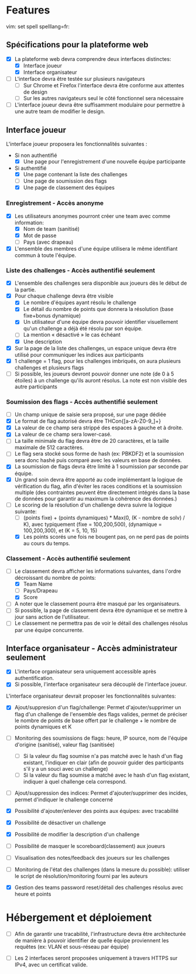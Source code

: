 # Features

vim: set spell spelllang=fr:

## Spécifications pour la plateforme web
- [x] La plateforme web devra comprendre deux interfaces distinctes:
  - [x] Interface joueur
  - [x] Interface organisateur
- [ ] L'interface devra être testée sur plusieurs navigateurs
  - [ ] Sur Chrome et Firefox l'interface devra être conforme aux attentes de design
  - [ ] Sur les autres navigateurs seul le côté fonctionnel sera nécessaire
- [ ] L'interface joueur devra être suffisamment modulaire pour permettre à une autre team de modifier le design.

## Interface joueur
L'interface joueur proposera les fonctionnalités suivantes :
- Si non authentifié
  - [x] Une page pour l'enregistrement d'une nouvelle équipe participante
- Si authentifié
  - [x] Une page contenant la liste des challenges
  - [ ] Une page de soumission des flags
  - [x] Une page de classement des équipes

### Enregistrement - Accès anonyme
- [x] Les utilisateurs anonymes pourront créer une team avec comme information:
  - [x] Nom de team (sanitisé)
  - [x] Mot de passe
  - [ ] Pays (avec drapeau)
- [x] L'ensemble des membres d'une équipe utilisera le même identifiant commun à toute l'équipe.

### Liste des challenges - Accès authentifié seulement
- [x] L'ensemble des challenges sera disponible aux joueurs dès le début de la partie.
- [x] Pour chaque challenge devra être visible
  - [x] Le nombre d'équipes ayant résolu le challenge
  - [x] Le détail du nombre de points que donnera la résolution (base fixe+bonus dynamique)
  - [x] Un utilisateur d'une équipe devra pouvoir identifier visuellement qu'un challenge a déjà été résolu par son équipe.
  - [ ] La mention « désactivé » le cas échéant
  - [x] Une description
- [x] Sur la page de la liste des challenges, un espace unique devra être utilisé pour communiquer les indices aux participants
- [x] 1 challenge = 1 flag, pour les challenges imbriqués, on aura plusieurs challenges et plusieurs flags
- [ ] Si possible, les joueurs devront pouvoir donner une note (de 0 à 5 étoiles) à un challenge qu'ils auront résolus. La note est non visible des autre participants

### Soumission des flags - Accès authentifié seulement
- [ ] Un champ unique de saisie sera proposé, sur une page dédiée
- [x] Le format de flag autorisé devra être THCon{[a-zA-Z0-9_]+}
- [x] La valeur de ce champ sera strippé des espaces à gauche et à droite.
- [x] La valeur de ce champ sera lower-casé.
- [ ] La taille minimale du flag devra être de 20 caractères, et la taille maximale de 512 caractères.
- [ ] Le flag sera stocké sous forme de hash (ex: PBKDF2) et la soumission sera donc hashé puis comparé avec les valeurs en base de données.
- [x] La soumission de flags devra être limité à 1 soumission par seconde par équipe.
- [x] Un grand soin devra être apporté au code implémentant la logique de vérification du flag, afin d'éviter les races conditions et la soumission multiple (des contraintes peuvent être directement intégrés dans la base de données pour garantir au maximum la cohérence des données.)
- [ ] Le scoring de la résolution d'un challenge devra suivre la logique suivante:
  - [ ] (points fixe) + (points dynamiques) * Max(0, (K - nombre de solv) / K), avec typiquement (fixe = 100,200,500), (dynamique = 100,200,300), et (K = 5, 10, 15)
  - [x] Les points scorés une fois ne bougent pas, on ne perd pas de points au cours du temps.

### Classement - Accès authentifié seulement
- [ ] Le classement devra afficher les informations suivantes, dans l'ordre décroissant du nombre de points:
  - [x] Team Name
  - [ ] Pays/Drapeau
  - [x] Score
- [ ] A noter que le classement pourra être masqué par les organisateurs.
- [ ] Si possible, la page de classement devra être dynamique et se mettre à jour sans action de l'utilisateur.
- [ ] Le classement ne permettra pas de voir le détail des challenges résolus par une équipe concurrente.

## Interface organisateur - Accès administrateur seulement
- [x] L'interface organisateur sera uniquement accessible après authentification.
- [x] Si possible, l'interface organisateur sera découplé de l'interface joueur.

L'interface organisateur devrait proposer les fonctionnalités suivantes:
- [x] Ajout/suppresion d'un flag/challenge: Permet d'ajouter/supprimer un flag d'un challenge de l'ensemble des flags valides, permet de préciser le nombre de points de base offert par le challenge + le nombre de points dynamiques et K
- [ ] Monitoring des soumissions de flags: heure, IP source, nom de l'équipe d'origine (sanitisé), valeur flag (sanitisée)
  - [ ] Si la valeur du flag soumise n'a pas matché avec le hash d'un flag existant, l'indiquer en clair (afin de pouvoir guider des participants s'il y a un souci avec un challenge)
  - [ ] Si la valeur du flag soumise a matché avec le hash d'un flag existant, indiquer à quel challenge cela correspond.

- [ ] Ajout/suppression des indices: Permet d'ajouter/supprimer des incides, permet d'indiquer le challenge concerné
- [x] Possibilité d'ajouter/enlever des points aux équipes: avec tracabilité
- [x] Possibilité de désactiver un challenge
- [x] Possibilité de modifier la description d'un challenge
- [ ] Possibilité de masquer le scoreboard(classement) aux joueurs
- [ ] Visualisation des notes/feedback des joueurs sur les challenges
- [ ] Monitoring de l'état des challenges (dans la mesure du possible): utiliser le script de résolution/monitoring fourni par les auteurs
- [x] Gestion des teams password reset/détail des challenges résolus avec heure et points


# Hébergement et déploiement

- [ ] Afin de garantir une tracabilité, l'infrastructure devra être architecturée de manière à pouvoir identifier de quelle équipe proviennent les requêtes (ex: VLAN et sous-réseau par équipe)
- [ ] Les 2 interfaces seront proposées uniquement à travers HTTPS sur IPv4, avec un certificat valide.

